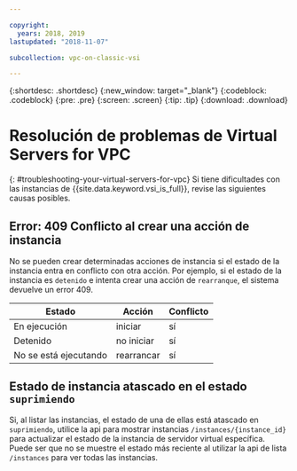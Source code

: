 ```yaml
---

copyright:
  years: 2018, 2019
lastupdated: "2018-11-07"

subcollection: vpc-on-classic-vsi

---
```


{:shortdesc: .shortdesc}
{:new_window: target="_blank"}
{:codeblock: .codeblock}
{:pre: .pre}
{:screen: .screen}
{:tip: .tip}
{:download: .download}

# Resolución de problemas de Virtual Servers for VPC
{: #troubleshooting-your-virtual-servers-for-vpc}
Si tiene dificultades con las instancias de {{site.data.keyword.vsi_is_full}}, revise las siguientes causas posibles.

## Error: 409 Conflicto al crear una acción de instancia

No se pueden crear determinadas acciones de instancia si el estado de la instancia entra en conflicto con otra acción. Por ejemplo, si el estado de la instancia es `detenido` e intenta crear una acción de `rearranque`, el sistema devuelve un error 409.

| Estado      | Acción     | Conflicto |
| ----------- | ---------- | -------- |
| En ejecución     | iniciar      | sí      |
| Detenido     | no iniciar  | sí      |
| No se está ejecutando | rearrancar     | sí      |

## Estado de instancia atascado en el estado `suprimiendo`

Si, al listar las instancias, el estado de una de ellas está atascado en `suprimiendo`, utilice la api para mostrar instancias `/instances/{instance_id}` para actualizar el estado de la instancia de servidor virtual específica. Puede ser que no se muestre el estado más reciente al utilizar la api de lista `/instances` para ver todas las instancias.
